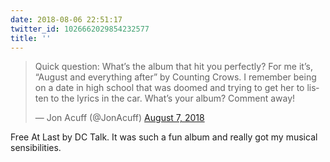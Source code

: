 ```yaml
---
date: 2018-08-06 22:51:17
twitter_id: 1026662029854232577
title: ''
---
```


<blockquote class="twitter-tweet"><p lang="en" dir="ltr">Quick question: What’s the album that hit you perfectly? For me it’s, “August and everything after” by Counting Crows. I remember being on a date in high school that was doomed and trying to get her to listen to the lyrics in the car. What’s your album? Comment away!</p>&mdash; Jon Acuff (@JonAcuff) <a href="https://twitter.com/JonAcuff/status/1026658981123710977?ref_src=twsrc%5Etfw">August 7, 2018</a></blockquote>
<script async src="https://platform.twitter.com/widgets.js" charset="utf-8"></script>

Free At Last by DC Talk. It was such a fun album and really got my musical sensibilities.
